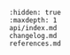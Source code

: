 ```{include} ../README.md

```

```{toctree}
:hidden: true
:maxdepth: 1
api/index.md
changelog.md
references.md

```
